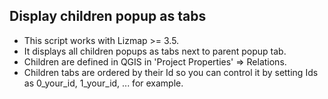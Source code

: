 ## Display children popup as tabs

* This script works with Lizmap >= 3.5.
* It displays all children popups as tabs next to parent popup tab.
* Children are defined in QGIS in 'Project Properties' => Relations.
* Children tabs are ordered by their Id so you can control it by setting Ids
as 0_your_id, 1_your_id, ... for example.
